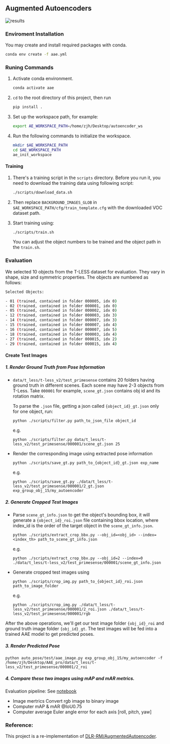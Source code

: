 ## Augmented Autoencoders  

![results](./visual/aae_res/combined_image_vertical.png)

### Enviroment Installation
You may create and install required packages with conda.

```bash
conda env create -f aae.yml
```

### Runing Commands

1. Activate conda environment.
   ```bash
   conda activate aae
   ```
2. `cd` to the root directory of this project, then run
   ```bash
   pip install .
   ```
3. Set up the workspace path, for example:
   ```bash
   export AE_WORKSPACE_PATH=/home/zjh/Desktop/autoencoder_ws  
   ```
4. Run the following commands to initialize the workspace.
   ```bash
   mkdir $AE_WORKSPACE_PATH
   cd $AE_WORKSPACE_PATH
   ae_init_workspace
   ```

#### Training
1. There's a training script in the `scripts` directory. Before you run it, you need to download the training data using following script:
   ```bash
   ./scripts/download_data.sh
   ```

2. Then replace `BACKGROUND_IMAGES_GLOB` in `$AE_WORKSPACE_PATH/cfg/train_template.cfg` with the downloaded VOC dataset path.

3. Start training using:
    ```bash
    ./scripts/train.sh
    ```
    You can adjust the object numbers to be trained and the object path in the `train.sh`.

### Evaluation
We selected 10 objects from the T-LESS dataset for evaluation. They vary in shape, size and symmetric properties. The objects are numbered as follows:

```bash
Selected Objects:

- 01 (trained, contained in folder 000005, idx 0)
- 02 (trained, contained in folder 000001, idx 0)
- 05 (trained, contained in folder 000002, idx 0)
- 12 (trained, contained in folder 000003, idx 3)
- 14 (trained, contained in folder 000007, idx 3)
- 15 (trained, contained in folder 000007, idx 4)
- 16 (trained, contained in folder 000007, idx 5)
- 18 (trained, contained in folder 000003, idx 4)
- 27 (trained, contained in folder 000015, idx 2)
- 29 (trained, contained in folder 000015, idx 4)
```

#### Create Test Images
##### 1. Render Ground Truth from Pose Information
- `data/t_less/t-less_v2/test_primesense` contains 20 folders having ground truth in different scenes. Each scene may have 2-3 objects from T-Less. Take `000001` for example,  `scene_gt.json` contains obj id and its rotation matrix.
   
  To parse the `.json` file, getting a json called `{object_id}_gt.json` only for one object, run: 

  ```shell
  python ./scripts/filter.py path_to_json_file object_id
  ```
  e.g.
  ```shell 
  python ./scripts/filter.py data/t_less/t-less_v2/test_primesense/000001/scene_gt.json 25
  ```

- Render the corresponding image using extracted pose information

  ```shell
  python ./scripts/save_gt.py path_to_{object_id}_gt.json exp_name
  ```
  e.g.
  ```shell
  python ./scripts/save_gt.py ./data/t_less/t-less_v2/test_primesense/000001/2_gt.json exp_group_obj_15/my_autoencoder
  ```

##### 2. Generate Cropped Test Images
-  Parse `scene_gt_info.json` to get the object's bounding box, it will generate a `{object_id}_roi.json` file containing bbox location, where index_id is the order of the target object in the `scene_gt_info.json`.
   
   ```shell
   python ./scripts/extract_crop_bbx.py --obj_id=<obj_id> --index=<index_th> path_to_scene_gt_info.json
   ```
   e.g.
   ```shell
   python ./scripts/extract_crop_bbx.py --obj_id=2 --index=0 ./data/t_less/t-less_v2/test_primesense/000001/scene_gt_info.json
   ```
- Generate cropped test images using
  ```shell
  python ./scripts/crop_img.py path_to_{object_id}_roi.json path_to_image_folder
  ```
  e.g.
  ```shell
  python ./scripts/crop_img.py ./data/t_less/t-less_v2/test_primesense/000001/2_roi.json ./data/t_less/t-less_v2/test_primesense/000001/rgb
  ```
After the above operations, we'll get our test image folder `{obj_id}_roi` and ground truth image folder `{obj_id}_gt`. The test images will be fed into a trained AAE model to get predicted poses.

##### 3. Render Predicted Pose
   ```shell
   python auto_pose/test/aae_image.py exp_group_obj_15/my_autoencoder -f /home/zjh/Desktop/AAE_pro/data/t_less/t-less_v2/test_primesense/000001/2_roi   
   ```

##### 4. Compare these two images using mAP and mAR metrics.
Evaluation pipeline: See [notebook](./evaluate.ipynb)
- Image mertrics
  Convert rgb image to binary image
- Computer mAP & mAR @IoU0.75
- Computer average Euler angle error for each axis [roll, pitch, yaw]


### Reference: 
This project is a re-implementation of [DLR-RM/AugmentedAutoencoder](https://github.com/DLR-RM/AugmentedAutoencoder).